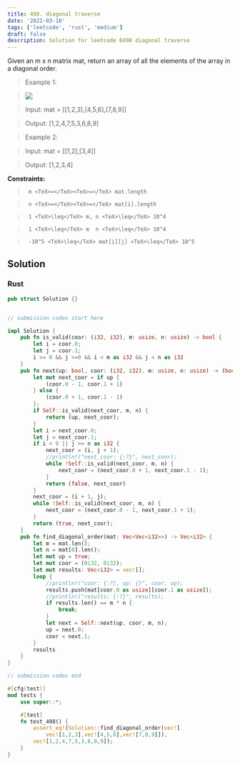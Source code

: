 ```yaml
---
title: 498. diagonal traverse
date: '2022-03-18'
tags: ['leetcode', 'rust', 'medium']
draft: false
description: Solution for leetcode 0498 diagonal traverse
---
```


 

  Given an m x n matrix mat, return an array of all the elements of the array in a diagonal order.

   

 >   Example 1:

 >   ![](https://assets.leetcode.com/uploads/2021/04/10/diag1-grid.jpg)

 >   Input: mat <TeX>=</TeX> [[1,2,3],[4,5,6],[7,8,9]]

 >   Output: [1,2,4,7,5,3,6,8,9]

  

 >   Example 2:

  

 >   Input: mat <TeX>=</TeX> [[1,2],[3,4]]

 >   Output: [1,2,3,4]

  

   

  **Constraints:**

  

 >   	m <TeX>=</TeX><TeX>=</TeX> mat.length

 >   	n <TeX>=</TeX><TeX>=</TeX> mat[i].length

 >   	1 <TeX>\leq</TeX> m, n <TeX>\leq</TeX> 10^4

 >   	1 <TeX>\leq</TeX> m  n <TeX>\leq</TeX> 10^4

 >   	-10^5 <TeX>\leq</TeX> mat[i][j] <TeX>\leq</TeX> 10^5


## Solution
### Rust
```rust
pub struct Solution {}


// submission codes start here

impl Solution {
    pub fn is_valid(coor: (i32, i32), m: usize, n: usize) -> bool {
        let i = coor.0;
        let j = coor.1;
        i >= 0 && j >=0 && i < m as i32 && j < n as i32 
    }
    pub fn next(up: bool, coor: (i32, i32), m: usize, n: usize) -> (bool, (i32, i32)) {
        let mut next_coor = if up {
            (coor.0 - 1, coor.1 + 1)
        } else {
            (coor.0 + 1, coor.1 - 1)
        };
        if Self::is_valid(next_coor, m, n) {
            return (up, next_coor);
        }
        let i = next_coor.0;
        let j = next_coor.1;
        if i < 0 || j >= n as i32 {
            next_coor = (i, j + 1);
            //println!("next_coor: {:?}", next_coor);
            while !Self::is_valid(next_coor, m, n) {
                next_coor = (next_coor.0 + 1, next_coor.1 - 1);
            }
            return (false, next_coor)
        }
        next_coor = (i + 1, j);
        while !Self::is_valid(next_coor, m, n) {
            next_coor = (next_coor.0 - 1, next_coor.1 + 1);
        }
        return (true, next_coor);
    }
    pub fn find_diagonal_order(mat: Vec<Vec<i32>>) -> Vec<i32> {
        let m = mat.len();
        let n = mat[0].len();
        let mut up = true;
        let mut coor = (0i32, 0i32);
        let mut results: Vec<i32> = vec![];
        loop {
            //println!("coor: {:?}, up: {}", coor, up);
            results.push(mat[coor.0 as usize][coor.1 as usize]);
            //println!("results: {:?}", results);
            if results.len() == m * n {
                break;
            }
            let next = Self::next(up, coor, m, n);
            up = next.0;
            coor = next.1;
        }
        results
    }
}

// submission codes end

#[cfg(test)]
mod tests {
    use super::*;

    #[test]
    fn test_498() {
        assert_eq!(Solution::find_diagonal_order(vec![
            vec![1,2,3],vec![4,5,6],vec![7,8,9]]), 
        vec![1,2,4,7,5,3,6,8,9]);
    }
}

```
